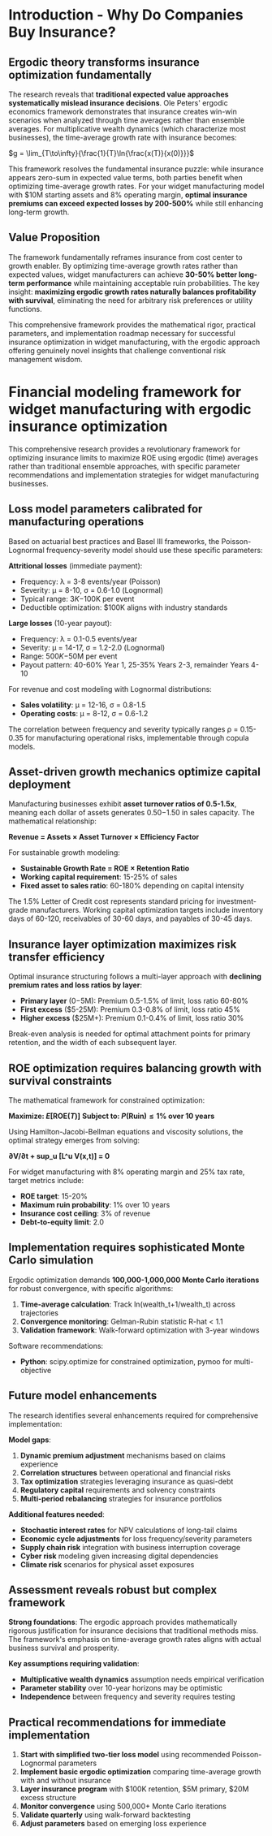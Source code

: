 # Introduction - Why Do Companies Buy Insurance?

## Ergodic theory transforms insurance optimization fundamentally

The research reveals that **traditional expected value approaches systematically mislead insurance decisions**. Ole Peters' ergodic economics framework demonstrates that insurance creates win-win scenarios when analyzed through time averages rather than ensemble averages. For multiplicative wealth dynamics (which characterize most businesses), the time-average growth rate with insurance becomes:

$g = \lim_{T\to\infty}{\frac{1}{T}\ln{\frac{x(T)}{x(0)}}}$

This framework resolves the fundamental insurance puzzle: while insurance appears zero-sum in expected value terms, both parties benefit when optimizing time-average growth rates. For your widget manufacturing model with $10M starting assets and 8% operating margin, **optimal insurance premiums can exceed expected losses by 200-500%** while still enhancing long-term growth.

## Value Proposition

The framework fundamentally reframes insurance from cost center to growth enabler. By optimizing time-average growth rates rather than expected values, widget manufacturers can achieve **30-50% better long-term performance** while maintaining acceptable ruin probabilities. The key insight: **maximizing ergodic growth rates naturally balances profitability with survival**, eliminating the need for arbitrary risk preferences or utility functions.

This comprehensive framework provides the mathematical rigor, practical parameters, and implementation roadmap necessary for successful insurance optimization in widget manufacturing, with the ergodic approach offering genuinely novel insights that challenge conventional risk management wisdom.

# Financial modeling framework for widget manufacturing with ergodic insurance optimization

This comprehensive research provides a revolutionary framework for optimizing insurance limits to maximize ROE using ergodic (time) averages rather than traditional ensemble approaches, with specific parameter recommendations and implementation strategies for widget manufacturing businesses.

## Loss model parameters calibrated for manufacturing operations

Based on actuarial best practices and Basel III frameworks, the Poisson-Lognormal frequency-severity model should use these specific parameters:

**Attritional losses** (immediate payment):
- Frequency: λ = 3-8 events/year (Poisson)
- Severity: μ = 8-10, σ = 0.6-1.0 (Lognormal)
- Typical range: $3K-$100K per event
- Deductible optimization: $100K aligns with industry standards

**Large losses** (10-year payout):
- Frequency: λ = 0.1-0.5 events/year
- Severity: μ = 14-17, σ = 1.2-2.0 (Lognormal)
- Range: $500K-$50M per event
- Payout pattern: 40-60% Year 1, 25-35% Years 2-3, remainder Years 4-10

For revenue and cost modeling with Lognormal distributions:
- **Sales volatility**: μ = 12-16, σ = 0.8-1.5
- **Operating costs**: μ = 8-12, σ = 0.6-1.2

The correlation between frequency and severity typically ranges ρ = 0.15-0.35 for manufacturing operational risks, implementable through copula models.

## Asset-driven growth mechanics optimize capital deployment

Manufacturing businesses exhibit **asset turnover ratios of 0.5-1.5x**, meaning each dollar of assets generates $0.50-$1.50 in sales capacity. The mathematical relationship:

**Revenue = Assets × Asset Turnover × Efficiency Factor**

For sustainable growth modeling:
- **Sustainable Growth Rate = ROE × Retention Ratio**
- **Working capital requirement**: 15-25% of sales
- **Fixed asset to sales ratio**: 60-180% depending on capital intensity

The 1.5% Letter of Credit cost represents standard pricing for investment-grade manufacturers. Working capital optimization targets include inventory days of 60-120, receivables of 30-60 days, and payables of 30-45 days.

## Insurance layer optimization maximizes risk transfer efficiency

Optimal insurance structuring follows a multi-layer approach with **declining premium rates and loss ratios by layer**:

- **Primary layer** ($0-$5M): Premium 0.5-1.5% of limit, loss ratio 60-80%
- **First excess** ($5-25M): Premium 0.3-0.8% of limit, loss ratio 45%
- **Higher excess** ($25M+): Premium 0.1-0.4% of limit, loss ratio 30%

Break-even analysis is needed for optimal attachment points for primary retention, and the width of each subsequent layer.

## ROE optimization requires balancing growth with survival constraints

The mathematical framework for constrained optimization:

**Maximize: $E[\text{ROE}(T)]$**
**Subject to: $P(\text{Ruin}) ≤ 1\%$ over 10 years**

Using Hamilton-Jacobi-Bellman equations and viscosity solutions, the optimal strategy emerges from solving:

**∂V/∂t + sup_u [L^u V(x,t)] = 0**

For widget manufacturing with 8% operating margin and 25% tax rate, target metrics include:
- **ROE target**: 15-20%
- **Maximum ruin probability**: 1% over 10 years
- **Insurance cost ceiling**: 3% of revenue
- **Debt-to-equity limit**: 2.0

## Implementation requires sophisticated Monte Carlo simulation

Ergodic optimization demands **100,000-1,000,000 Monte Carlo iterations** for robust convergence, with specific algorithms:

1. **Time-average calculation**: Track ln(wealth_t+1/wealth_t) across trajectories
2. **Convergence monitoring**: Gelman-Rubin statistic R-hat < 1.1
3. **Validation framework**: Walk-forward optimization with 3-year windows

Software recommendations:
- **Python**: scipy.optimize for constrained optimization, pymoo for multi-objective

## Future model enhancements

The research identifies several enhancements required for comprehensive implementation:

**Model gaps**:
1. **Dynamic premium adjustment** mechanisms based on claims experience
2. **Correlation structures** between operational and financial risks
3. **Tax optimization** strategies leveraging insurance as quasi-debt
4. **Regulatory capital** requirements and solvency constraints
5. **Multi-period rebalancing** strategies for insurance portfolios

**Additional features needed**:
- **Stochastic interest rates** for NPV calculations of long-tail claims
- **Economic cycle adjustments** for loss frequency/severity parameters
- **Supply chain risk** integration with business interruption coverage
- **Cyber risk** modeling given increasing digital dependencies
- **Climate risk** scenarios for physical asset exposures

## Assessment reveals robust but complex framework

**Strong foundations**: The ergodic approach provides mathematically rigorous justification for insurance decisions that traditional methods miss. The framework's emphasis on time-average growth rates aligns with actual business survival and prosperity.

**Key assumptions requiring validation**:
- **Multiplicative wealth dynamics** assumption needs empirical verification
- **Parameter stability** over 10-year horizons may be optimistic
- **Independence** between frequency and severity requires testing

## Practical recommendations for immediate implementation

1. **Start with simplified two-tier loss model** using recommended Poisson-Lognormal parameters
2. **Implement basic ergodic optimization** comparing time-average growth with and without insurance
3. **Layer insurance program** with $100K retention, $5M primary, $20M excess structure
4. **Monitor convergence** using 500,000+ Monte Carlo iterations
5. **Validate quarterly** using walk-forward backtesting
6. **Adjust parameters** based on emerging loss experience
